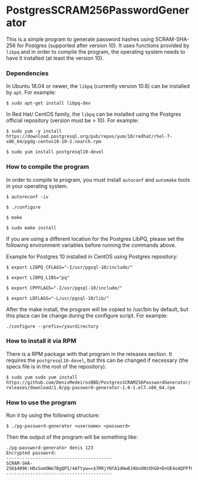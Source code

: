# PostgresSCRAM256PasswordGenerator
This is a simple program to generate password hashes using SCRAM-SHA-256 for Postgres (supported after version 10).
It uses functions provided by `libpq` and in order to compile the program, the operating system needs to have it installed (at least the version 10).

  
### Dependencies
In Ubuntu 18.04 or newer, the `libpq` (currently version 10.6) can be installed by `apt`. For example:

`$ sudo apt-get install libpq-dev`

In Red Hat/ CentOS family, the `libpq` can be installed using the Postgres official repository (version must be > 10). For example:
  
`$ sudo yum -y install https://download.postgresql.org/pub/repos/yum/10/redhat/rhel-7-x86_64/pgdg-centos10-10-2.noarch.rpm`
 
`$ sudo yum install postgresql10-devel`
  
### How to compile the program
  
In order to compile te program, you must install `autoconf` and `automake` tools in your operating system.

`$ autoreconf -iv`

`$ ./configure`

`$ make`

`$ sudo make install`


If you are using a different location for the Postgres LibPQ, please set the following environment variables before running the commands above.

Example for Postgres 10 installed in CentOS using Postgres repository:

`$ export LIBPQ_CFLAGS="-I/usr/pgsql-10/include/"`

`$ export LIBPQ_LIBS="pq"`

`$ export CPPFLAGS="-I/usr/pgsql-10/include/"`

`$ export LDFLAGS="-L/usr/pgsql-10/lib/"`
 
After the make install, the program will be copied to /usr/bin by default, but this place can be change during the configure script. For example:

```
./configure --prefix=/yourdirectory
```

### How to install it via RPM

There is a RPM package with that program in the releases section. It requires the `postgresql10-devel`, but this can be changed if necessary (the specs file is in the root of the repository).

`$ sudo yum sudo yum install https://github.com/DenisMedeirosBBD/PostgresSCRAM256PasswordGenerator/releases/download/1.0/pg-password-generator-1.0-1.el7.x86_64.rpm`


### How to use the program
  
Run it by using the following structure:
  
`$ ./pg-password-generator <username> <password>`
 
Then the output of the program will be something like:

```
./pg-password-generator denis 123
Encrypted password:
----------------------------------------
SCRAM-SHA-256$4096:HOxSomOWe7BgQPI/4Aftyw==$7RRjYNfA1dHw0J4bnXNtXhGO+DnUE4o4QFPfOh+wc3Q=:mWCezK1R+9I564I6QO327quciMZXvTI2XnBP14kJcbs=
----------------------------------------
